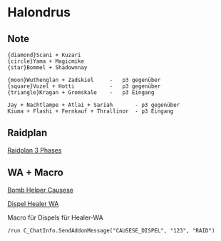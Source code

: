 # Halondrus

## Note

```
{diamond}Scani + Kuzari
{circle}Yama + Magicmike
{star}Bommel + Shadownnay

{moon}Wuthenglan + Zadskiel		-	p3 gegenüber
{square}Vuzel + Hotti			-	p3 gegenüber
{triangle}Kragan + Gromskale	-	p3 Eingang

Jay + Nachtlampe + Atlai + Sariah 		- p3 gegenüber
Kiuma + Flashi + Fernkauf + Thrallinor 	- p3 Eingang
```

## Raidplan

[Raidplan 3 Phases](https://raidplan.io/plan/ZSNna6EYDfSG3X_c)


## WA + Macro

[Bomb Helper Causese](https://wago.io/q_ebRsPyB)

[Dispel Healer WA](https://wago.io/Ht7yQITSL)

Macro für Dispels für Healer-WA
```
/run C_ChatInfo.SendAddonMessage("CAUSESE_DISPEL", "123", "RAID")
```
